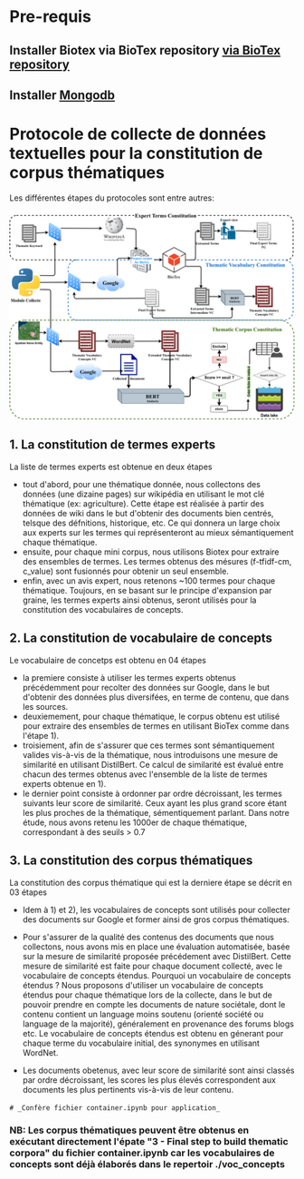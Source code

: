 
# Pre-requis


## Installer Biotex via BioTex repository [via BioTex repository](https://gitlab.irstea.fr/jacques.fize/biotex_python)

## Installer [Mongodb](https://www.digitalocean.com/community/tutorials/how-to-install-mongodb-on-ubuntu-18-04)



# Protocole de collecte de données textuelles pour la constitution de corpus thématiques
Les différentes étapes du protocoles sont entre autres:

![alt tag](./protocole_sageo.png)

## 1. La constitution de termes experts
La liste de termes experts est obtenue en deux étapes

* tout d'abord, pour une thématique donnée, nous collectons des données (une dizaine pages) sur wikipédia en utilisant le mot clé thématique (ex: agriculture). Cette étape est réalisée à partir des données de wiki dans le  but d'obtenir des documents bien centrés, telsque des défnitions, historique, etc. Ce qui donnera un large choix aux experts sur les termes qui représenteront au mieux sémantiquement chaque thématique.
* ensuite, pour chaque mini corpus, nous utilisons Biotex pour extraire des ensembles de termes. Les termes obtenus des mésures (f-tfidf-cm, c_value) sont fusionnés pour obtenir un seul ensemble. 
* enfin, avec un avis expert, nous retenons ~100 termes pour chaque thématique. 
Toujours, en se basant sur le principe d'expansion par graine, les termes experts ainsi obtenus, seront utilisés pour la constitution des vocabulaires de concepts.



## 2. La constitution de vocabulaire de concepts
Le vocabulaire de concetps est obtenu en 04 étapes
* la premiere consiste à utiliser les termes experts obtenus précédemment pour recolter des données sur Google, dans le but d'obtenir des données plus diversifées, en terme de contenu, que dans les sources.
* deuxiemement, pour chaque thématique, le corpus obtenu est utilisé pour extraire des ensembles de termes en utilisant BioTex comme dans l'étape 1).
* troisiement, afin de s'assurer que ces termes sont sémantiquement valides vis-à-vis de la thématique, nous introduisons une mesure de similarité en utilisant DistilBert. Ce calcul de similarité est évalué entre chacun des termes obtenus avec l'ensemble de la liste de termes experts obtenue en 1).
* le dernier point consiste à ordonner par ordre décroissant, les termes suivants leur score de similarité. Ceux ayant les plus grand score étant les plus proches de la thématique, sémentiquement parlant. Dans notre étude, nous avons retenu les 1000er de chaque thématique, correspondant à des seuils > 0.7



## 3. La constitution des corpus thématiques
La constitution des corpus thématique qui est la derniere étape se décrit en 03 étapes
* Idem à 1) et 2), les vocabulaires de concepts sont utilisés pour collecter des documents sur Google et former ainsi de gros corpus thématiques.

* Pour s'assurer de la qualité des contenus des documents que nous collectons, nous avons mis en place une évaluation automatisée, basée sur la mesure de similarité proposée précédement avec DistilBert.  Cette mesure de similarité est faite pour chaque  document collecté, avec le vocabulaire de concepts étendus. Pourquoi un vocabulaire de concepts étendus ? Nous proposons d'utiliser un vocabulaire de concepts étendus pour chaque thématique lors de la collecte, dans le but de pouvoir prendre en compte les documents de nature sociétale, dont le contenu contient un language moins soutenu (orienté société ou language de la majorité), généralement en provenance des forums blogs etc. Le vocabulaire de concepts étendus est obtenu en génerant pour chaque terme du vocabulaire initial, des synonymes en utilisant WordNet.

* Les documents obetenus, avec leur score de similarité sont ainsi classés par ordre décroissant, les scores les plus élevés correspondent aux documents les plus pertinents vis-à-vis de leur contenu. 

`# _Confère fichier container.ipynb pour application_
`
### NB: Les corpus thématiques peuvent être obtenus en exécutant directement l'épate "3 - Final step to build thematic corpora" du fichier container.ipynb car les vocabulaires de concepts sont déjà élaborés dans le repertoir ./voc_concepts
